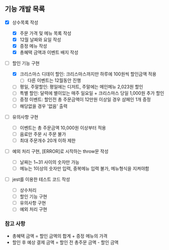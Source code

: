 ## 기능 개발 목록

- [x] 상수목록 작성

  - [x] 주문 가격 및 메뉴 목록 작성
  - [x] 12월 날짜와 요일 작성
  - [x] 증정 메뉴 작성
  - [x] 총혜택 금액과 이벤트 배지 작성

- [ ] 할인 기능 구현

  - [x] 크리스마스 디데이 할인: 크리스마스까지만 하루에 100원씩 할인금액 적용
    - [ ] 다른 이벤트는 12월동안 진행
  - [ ] 평일, 주말할인: 평일에는 디저트, 주말에는 메인메뉴 2,023원 할인
  - [ ] 특별 할인: 달력에 별이있는 매주 일요일 + 크리스마스 당일 1,000원 추가 할인
  - [ ] 증정 이벤트: 할인전 총 주문금액이 12만원 이상일 경우 샴페인 1개 증정
  - [ ] 해당없을 경우 '없음' 출력

- [ ] 유의사항 구현

  - [ ] 이벤트는 총 주문금액 10,000원 이상부터 적용
  - [ ] 음료만 주문 시 주문 불가
  - [ ] 최대 주문개수 20개 이하 제한

- [ ] 예외 처리 구현, [ERROR]로 시작하는 throw문 작성

  - [ ] 날짜는 1~31 사이의 숫자만 가능
  - [ ] 메뉴는 1이상의 숫자만 입력, 중복메뉴 입력 불가, 메뉴형식을 지켜야함

- [ ] jest를 이용한 테스트 코드 작성
  - [ ] 상수처리
  - [ ] 할인 기능 구현
  - [ ] 유의사항 구현
  - [ ] 예외 처리 구현

### 참고 사항

- 총혜택 금액 = 할인 금액의 합계 + 증정 메뉴의 가격
- 할인 후 예상 결제 금액 = 할인 전 총주문 금액 - 할인 금액
